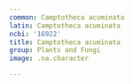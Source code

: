 ```yaml
---
common: Camptotheca acuminata
latin: Camptotheca acuminata
ncbi: '16922'
title: Camptotheca acuminata
group: Plants and Fungi
image: .na.character

---
```


